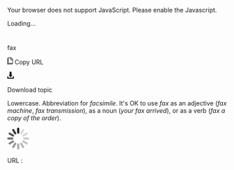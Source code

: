 Your browser does not support JavaScript. Please enable the Javascript.

Loading...

# 

fax

![Copy URL](media/fax/Copy.png)
Copy URL

![Download](media/fax/Download.png)

Download topic

Lowercase. Abbreviation for *facsimile*. It's OK to use *fax* as an adjective (*fax machine*, *fax transmission*), as a noun (*your fax arrived*), or as a verb (*fax a copy of the order*). 

![In progress](media/fax/activity-large.gif)

URL :
